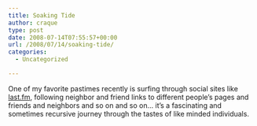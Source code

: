 ```yaml
---
title: Soaking Tide
author: craque
type: post
date: 2008-07-14T07:55:57+00:00
url: /2008/07/14/soaking-tide/
categories:
  - Uncategorized

---
```

One of my favorite pastimes recently is surfing through social sites like <a title="craque @ last.fm" href="http://www.last.fm/user/craque/" target="_blank">last.fm</a>, following neighbor and friend links to different people&#8217;s pages and friends and neighbors and so on and so on&#8230; it&#8217;s a fascinating and sometimes recursive journey through the tastes of like minded individuals.